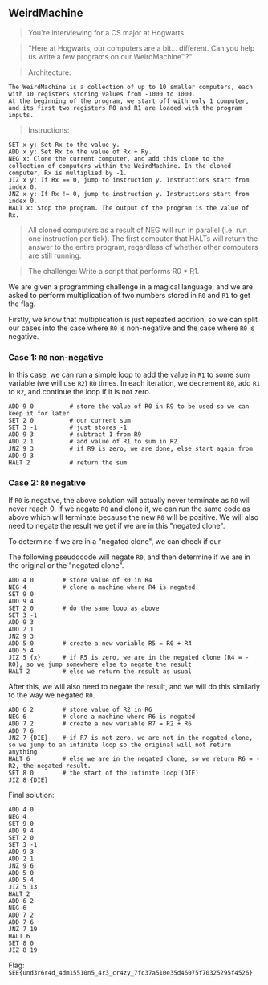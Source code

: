 ## WeirdMachine


> You're interviewing for a CS major at Hogwarts.

> "Here at Hogwarts, our computers are a bit... different. Can you help us write a few programs on our WeirdMachine™?"

> Architecture:
```
The WeirdMachine is a collection of up to 10 smaller computers, each with 10 registers storing values from -1000 to 1000.
At the beginning of the program, we start off with only 1 computer, and its first two registers R0 and R1 are loaded with the program inputs.
```
> Instructions:
```    
SET x y: Set Rx to the value y.
ADD x y: Set Rx to the value of Rx + Ry.
NEG x: Clone the current computer, and add this clone to the collection of computers within the WeirdMachine. In the cloned computer, Rx is multiplied by -1.
JIZ x y: If Rx == 0, jump to instruction y. Instructions start from index 0.
JNZ x y: If Rx != 0, jump to instruction y. Instructions start from index 0.
HALT x: Stop the program. The output of the program is the value of Rx.
```
> All cloned computers as a result of NEG will run in parallel (i.e. run one instruction per tick). The first computer that HALTs will return the answer to the entire program, regardless of whether other computers are still running.

> The challenge: Write a script that performs R0 * R1.

We are given a programming challenge in a magical language, and we are asked to perform multiplication of two numbers stored in `R0` and `R1` to get the flag.

Firstly, we know that multiplication is just repeated addition, so we can split our cases into the case where `R0` is non-negative and the case where `R0` is negative.


### Case 1: `R0` non-negative
In this case, we can run a simple loop to add the value in `R1` to some sum variable (we will use `R2`) `R0` times.
In each iteration, we decrement `R0`, add `R1` to `R2`, and continue the loop if it is not zero.

```
ADD 9 0          # store the value of R0 in R9 to be used so we can keep it for later
SET 2 0          # our current sum
SET 3 -1         # just stores -1
ADD 9 3          # subtract 1 from R9
ADD 2 1          # add value of R1 to sum in R2
JNZ 9 3          # if R9 is zero, we are done, else start again from ADD 9 3
HALT 2           # return the sum
```

### Case 2: `R0` negative
If `R0` is negative, the above solution will actually never terminate as `R0` will never reach 0.
If we negate `R0` and clone it, we can run the same code as above which will terminate because the new `R0` will be positive.
We will also need to negate the result we get if we are in this "negated clone".

To determine if we are in a "negated clone", we can check if our 

The following pseudocode will negate `R0`, and then determine if we are in the original or the "negated clone".
```
ADD 4 0        # store value of R0 in R4
NEG 4          # clone a machine where R4 is negated
SET 9 0         
ADD 9 4         
SET 2 0        # do the same loop as above
SET 3 -1       
ADD 9 3        
ADD 2 1       
JNZ 9 3        
ADD 5 0        # create a new variable R5 = R0 + R4
ADD 5 4
JIZ 5 {x}      # if R5 is zero, we are in the negated clone (R4 = -R0), so we jump somewhere else to negate the result
HALT 2         # else we return the result as usual
```

After this, we will also need to negate the result, and we will do this similarly to the way we negated `R0`.
```
ADD 6 2        # store value of R2 in R6
NEG 6          # clone a machine where R6 is negated
ADD 7 2        # create a new variable R7 = R2 + R6
ADD 7 6
JNZ 7 {DIE}    # if R7 is not zero, we are not in the negated clone, so we jump to an infinite loop so the original will not return anything
HALT 6         # else we are in the negated clone, so we return R6 = -R2, the negated result.
SET 8 0        # the start of the infinite loop (DIE)
JIZ 8 {DIE}    
```

Final solution:
```
ADD 4 0
NEG 4
SET 9 0
ADD 9 4
SET 2 0
SET 3 -1
ADD 9 3
ADD 2 1
JNZ 9 6
ADD 5 0
ADD 5 4
JIZ 5 13
HALT 2
ADD 6 2
NEG 6
ADD 7 2
ADD 7 6
JNZ 7 19
HALT 6
SET 8 0
JIZ 8 19
```

Flag: `SEE{und3r6r4d_4dm15510n5_4r3_cr4zy_7fc37a510e35d46075f70325295f4526}`
